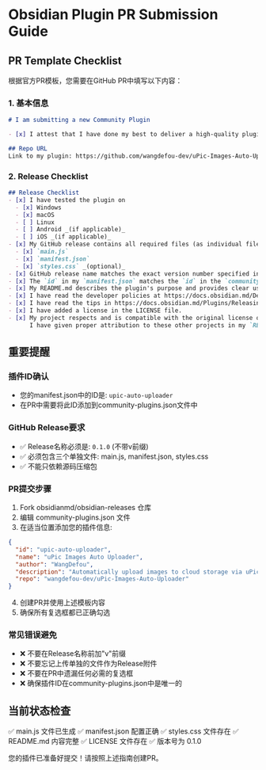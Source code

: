 # Obsidian Plugin PR Submission Guide

## PR Template Checklist

根据官方PR模板，您需要在GitHub PR中填写以下内容：

### 1. 基本信息
```markdown
# I am submitting a new Community Plugin

- [x] I attest that I have done my best to deliver a high-quality plugin, am proud of the code I have written, and would recommend it to others. I commit to maintaining the plugin and being responsive to bug reports. If I am no longer able to maintain it, I will make reasonable efforts to find a successor maintainer or withdraw the plugin from the directory.

## Repo URL
Link to my plugin: https://github.com/wangdefou-dev/uPic-Images-Auto-Uploader
```

### 2. Release Checklist
```markdown
## Release Checklist
- [x] I have tested the plugin on
  - [x] Windows
  - [x] macOS
  - [ ] Linux
  - [ ] Android _(if applicable)_
  - [ ] iOS _(if applicable)_
- [x] My GitHub release contains all required files (as individual files, not just in the source.zip / source.tar.gz)
  - [x] `main.js`
  - [x] `manifest.json`
  - [x] `styles.css` _(optional)_
- [x] GitHub release name matches the exact version number specified in my manifest.json (_**Note:** Use the exact version number, don't include a prefix `v`_)
- [x] The `id` in my `manifest.json` matches the `id` in the `community-plugins.json` file.
- [x] My README.md describes the plugin's purpose and provides clear usage instructions.
- [x] I have read the developer policies at https://docs.obsidian.md/Developer+policies, and have assessed my plugin's adherence to these policies.
- [x] I have read the tips in https://docs.obsidian.md/Plugins/Releasing/Plugin+guidelines and have self-reviewed my plugin to avoid these common pitfalls.
- [x] I have added a license in the LICENSE file.
- [x] My project respects and is compatible with the original license of any code from other plugins that I'm using.
      I have given proper attribution to these other projects in my `README.md`.
```

## 重要提醒

### 插件ID确认
- 您的manifest.json中的ID是: `upic-auto-uploader`
- 在PR中需要将此ID添加到community-plugins.json文件中

### GitHub Release要求
- ✅ Release名称必须是: `0.1.0` (不带v前缀)
- ✅ 必须包含三个单独文件: main.js, manifest.json, styles.css
- ✅ 不能只依赖源码压缩包

### PR提交步骤
1. Fork obsidianmd/obsidian-releases 仓库
2. 编辑 community-plugins.json 文件
3. 在适当位置添加您的插件信息:
```json
{
  "id": "upic-auto-uploader",
  "name": "uPic Images Auto Uploader",
  "author": "WangDefou",
  "description": "Automatically upload images to cloud storage via uPic when pasting",
  "repo": "wangdefou-dev/uPic-Images-Auto-Uploader"
}
```
4. 创建PR并使用上述模板内容
5. 确保所有复选框都已正确勾选

### 常见错误避免
- ❌ 不要在Release名称前加"v"前缀
- ❌ 不要忘记上传单独的文件作为Release附件
- ❌ 不要在PR中遗漏任何必需的复选框
- ❌ 确保插件ID在community-plugins.json中是唯一的

## 当前状态检查

✅ main.js 文件已生成
✅ manifest.json 配置正确
✅ styles.css 文件存在
✅ README.md 内容完整
✅ LICENSE 文件存在
✅ 版本号为 0.1.0

您的插件已准备好提交！请按照上述指南创建PR。